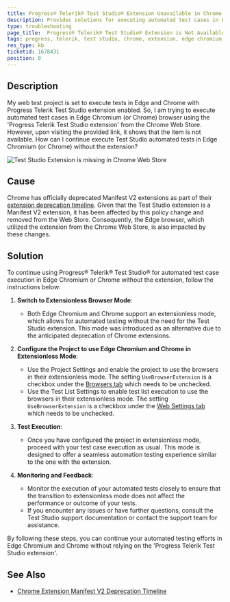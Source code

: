 ```yaml
---
title: Progress® Telerik® Test Studio® Extension Unavailable in Chrome Web Store
description: Provides solutions for executing automated test cases in Edge Chromium or Chrome browser without the 'Progress Telerik Test Studio extension'.
type: troubleshooting
page_title:  Progress® Telerik® Test Studio® Extension is Not Available in Chrome Web Store
tags: progress, telerik, test studio, chrome, extension, edge chromium
res_type: kb
ticketid: 1678431
position: 0
---
```



## Description

My web test project is set to execute tests in Edge and Chrome with Progress Telerik Test Studio extension enabled. So, I am trying to execute automated test cases in Edge Chromium (or Chrome) browser using the 'Progress Telerik Test Studio extension' from the Chrome Web Store. However, upon visiting the provided link, it shows that the item is not available. How can I continue execute Test Studio automated tests in Edge Chromium (or Chrome) without the extension?

![Test Studio Extension is missing in Chrome Web Store](/img/knowledge-base/browsers-kb/extension-not-available-in-store/fig1.png)

## Cause

Chrome has officially deprecated Manifest V2 extensions as part of their [extension deprecation timeline](https://developer.chrome.com/docs/extensions/develop/migrate/mv2-deprecation-timeline). Given that the Test Studio extension is a Manifest V2 extension, it has been affected by this policy change and removed from the Web Store. Consequently, the Edge browser, which utilized the extension from the Chrome Web Store, is also impacted by these changes.

## Solution

To continue using Progress® Telerik® Test Studio® for automated test case execution in Edge Chromium or Chrome without the extension, follow the instructions below:

1. **Switch to Extensionless Browser Mode**: 
   - Both Edge Chromium and Chrome support an extensionless mode, which allows for automated testing without the need for the Test Studio extension. This mode was introduced as an alternative due to the anticipated deprecation of Chrome extensions.

2. **Configure the Project to use Edge Chromium and Chrome in Extensionless Mode**:
    - Use the Project Settings and enable the project to use the browsers in their extensionless mode. The setting `UseBrowserExtension` is a checkbox under the <a href="/features/project-settings/browsers" target="_blank">Browsers tab</a> which needs to be unchecked. 
    - Use the Test List Settings to enable test list execution to use the browsers in their extensionless mode. The setting `UseBrowserExtension` is a checkbox under the <a href="/features/test-lists/test-list-settings#web-tab" target="_blank">Web Settings tab</a> which needs to be unchecked. 

3. **Test Execution**:
    - Once you have configured the project in extensionless mode, proceed with your test case execution as usual. This mode is designed to offer a seamless automation testing experience similar to the one with the extension.

4. **Monitoring and Feedback**:
    - Monitor the execution of your automated tests closely to ensure that the transition to extensionless mode does not affect the performance or outcome of your tests.
    - If you encounter any issues or have further questions, consult the Test Studio support documentation or contact the support team for assistance.

By following these steps, you can continue your automated testing efforts in Edge Chromium and Chrome without relying on the 'Progress Telerik Test Studio extension'.


## See Also

- [Chrome Extension Manifest V2 Deprecation Timeline](https://developer.chrome.com/docs/extensions/develop/migrate/mv2-deprecation-timeline)
